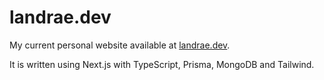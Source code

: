 # landrae.dev

My current personal website available at <a href="https://landrae.dev" target="_blank">landrae.dev</a>.

It is written using Next.js with TypeScript, Prisma, MongoDB and Tailwind.
